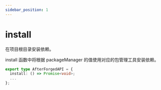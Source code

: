 ```yaml
---
sidebar_position: 1
---
```


# install

在项目根目录安装依赖。

install 函数中将根据 packageManager 的值使用对应的包管理工具安装依赖。

```ts
export type AfterForgedAPI = {
  install: () => Promise<void>;
  ...
};
```
